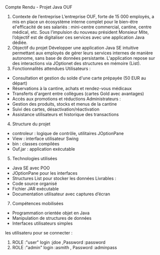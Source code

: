 Compte Rendu - Projet Java OUF
1. Contexte de l’entreprise
L’entreprise OUF, forte de 15 000 employés, a mis en place un écosystème interne complet pour le bien-être el'efficacité de ses salariés : mini-centre commercial, cantine, centre médical, etc. Sous l’impulsion du nouveau
président Monsieur Mite, l’objectif est de digitaliser ces services avec une application Java dédiée.
2. Objectif du projet
Développer une application Java SE intuitive permettant aux employés de gérer leurs services internes
de manière autonome, sans base de données persistante. L'application repose sur des interactions via JOptionet des structures en mémoire (List).
3. Fonctionnalités attendues
Utilisateurs :
- Consultation et gestion du solde d'une carte prépayée (50 EUR au départ)
- Réservations à la cantine, achats et rendez-vous médicaux
- Transferts d'argent entre collègues (cartes Gold avec avantages)
- Accès aux promotions et réductions
Administrateurs :
- Gestion des produits, stocks et menus de la cantine
- Suivi des cartes, désactivation/réactivation
- Assistance utilisateurs et historique des transactions
4. Structure du projet
- controleur : logique de contrôle, utilitaires JOptionPane
- View : interface utilisateur Swing
- bin : classes compilées
- Ouf.jar : application exécutable
5. Technologies utilisées
- Java SE avec POO
- JOptionPane pour les interfaces
- Structures List pour stocker les données
Livrables :
- Code source organisé
- Fichier JAR exécutable
- Documentation utilisateur avec captures d’écran
7. Compétences mobilisées
- Programmation orientée objet en Java
- Manipulation de structures de données
- Interfaces utilisateurs simples


les utilisateru pour se connecter :
 1. ROLE :"user"
   login :jdoe
     ,Password :password
2. ROLE :"admin"
   login :asmith
  , Password :adminpass
       
